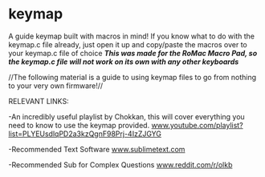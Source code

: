 # keymap
A guide keymap built with macros in mind!
If you know what to do with the keymap.c file already, just open it up and copy/paste the macros over to your keymap.c file of choice
***This was made for the RoMac Macro Pad, so the keymap.c file will not work on its own with any other keyboards***

//The following material is a guide to using keymap files to go from nothing to your very own firmware!//

RELEVANT LINKS: 

-An incredibly useful playlist by Chokkan, this will cover everything you need to know to use the keymap provided.
www.youtube.com/playlist?list=PLYEUsdlqPD2a3kzQgnF98Prj-4IzZJGYG

-Recommended Text Software
www.sublimetext.com

-Recommended Sub for Complex Questions
www.reddit.com/r/olkb
